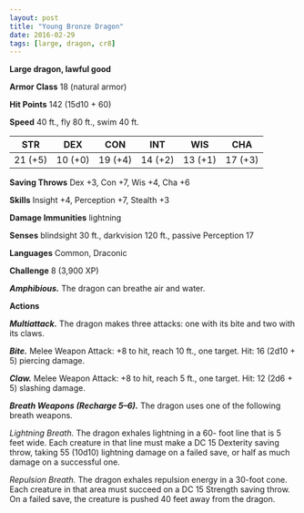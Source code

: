 ```yaml
---
layout: post
title: "Young Bronze Dragon"
date: 2016-02-29
tags: [large, dragon, cr8]
---
```


**Large dragon, lawful good**

**Armor Class** 18 (natural armor)

**Hit Points** 142 (15d10 + 60)

**Speed** 40 ft., fly 80 ft., swim 40 ft.

|   STR   |   DEX   |   CON   |   INT   |   WIS   |   CHA   |
|:-----:|:-----:|:-----:|:-----:|:-----:|:-----:|
| 21 (+5) | 10 (+0) | 19 (+4) | 14 (+2) | 13 (+1) | 17 (+3) |

**Saving Throws** Dex +3, Con +7, Wis +4, Cha +6 

**Skills** Insight +4, Perception +7, Stealth +3 

**Damage Immunities** lightning 

**Senses** blindsight 30 ft., darkvision 120 ft., passive Perception 17 

**Languages** Common, Draconic 

**Challenge** 8 (3,900 XP)

***Amphibious.*** The dragon can breathe air and water. 

**Actions** 

***Multiattack.*** The dragon makes three attacks: one with its bite and two with its claws. 

***Bite.*** Melee Weapon Attack: +8 to hit, reach 10 ft., one target. Hit: 16 (2d10 + 5) piercing damage. 

***Claw.*** Melee Weapon Attack: +8 to hit, reach 5 ft., one target. Hit: 12 (2d6 + 5) slashing damage. 

***Breath Weapons (Recharge 5–6).*** The dragon uses one of the following breath weapons. 

*Lightning Breath.* The dragon exhales lightning in a 60- foot line that is 5 feet wide. Each creature in that line must make a DC 15 Dexterity saving throw, taking 55 (10d10) lightning damage on a failed save, or half as much damage on a successful one. 

*Repulsion Breath.* The dragon exhales repulsion energy in a 30-foot cone. Each creature in that area must succeed on a DC 15 Strength saving throw. On a failed save, the creature is pushed 40 feet away from the dragon.